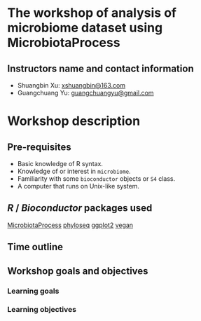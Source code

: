 <!-- README.md is generated from README.Rmd. Please edit that file -->

# The workshop of analysis of microbiome dataset using MicrobiotaProcess

## Instructors name and contact information

  - Shuangbin Xu: <xshuangbin@163.com>
  - Guangchuang Yu: <guangchuangyu@gmail.com>

# Workshop description

## Pre-requisites

  - Basic knowledge of R syntax.
  - Knowledge of or interest in `microbiome`.
  - Familiarity with some `bioconductor` objects or `S4` class.
  - A computer that runs on Unix-like system.

## *R* / *Bioconductor* packages used

[MicrobiotaProcess](https://www.bioconductor.org/packages/devel/bioc/html/MicrobiotaProcess.html)
[phyloseq](https://www.bioconductor.org/packages/release/bioc/html/phyloseq.html)
[ggplot2](https://cran.r-project.org/web/packages/ggplot2/index.html)
[vegan](https://cran.r-project.org/web/packages/vegan/index.html)

## Time outline

## Workshop goals and objectives

### Learning goals

### Learning objectives

